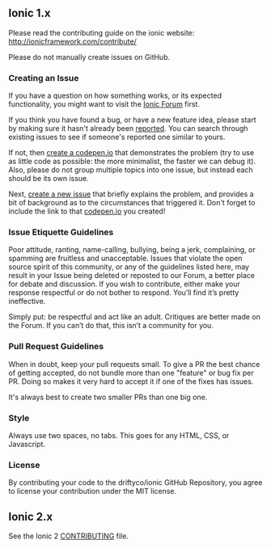 ## Ionic 1.x

Please read the contributing guide on the ionic website: http://ionicframework.com/contribute/

Please do not manually create issues on GitHub.

### Creating an Issue

If you have a question on how something works, or its expected functionality, you might want to visit the [Ionic Forum](http://forum.ionicframework.com/) first.

If you think you have found a bug, or have a new feature idea, please start by making sure it hasn't already been [reported](https://github.com/driftyco/ionic/issues?state=open). You can search through existing issues to see if someone's reported one similar to yours.

If not, then [create a codepen.io](http://codepen.io/ionic/public-list) that demonstrates the problem (try to use as little code as possible: the more minimalist, the faster we can debug it). Also, please do not group multiple topics into one issue, but instead each should be its own issue.

Next, [create a new issue](http://ionicframework.com/submit-issue/) that briefly explains the problem, and provides a bit of background as to the circumstances that triggered it. Don't forget to include the link to that [codepen.io](http://codepen.io/ionic/public-list) you created!

### Issue Etiquette Guidelines

Poor  attitude, ranting, name-calling, bullying, being a jerk, complaining, or spamming are fruitless and unacceptable. Issues that violate the open source spirit of this community, or  any of the guidelines listed here, may result in your Issue being deleted or reposted to our Forum, a better place for debate and discussion. If you wish to contribute, either make your response respectful or do not bother to respond. You’ll find it’s pretty ineffective.

Simply put: be respectful and act like an adult. Critiques are better made on the Forum. If you can’t do that, this isn’t a community  for you.


### Pull Request Guidelines

When in doubt, keep your pull requests small. To give a PR the best chance of getting accepted, do not bundle more than one "feature" or bug fix per PR. Doing so makes it very hard to accept it if one of the fixes has issues.

It's always best to create two smaller PRs than one big one.

### Style

Always use two spaces, no tabs. This goes for any HTML, CSS, or Javascript.

### License

By contributing your code to the driftyco/ionic GitHub Repository, you agree to license your contribution under the MIT license.

## Ionic 2.x

See the Ionic 2 [CONTRIBUTING](https://github.com/driftyco/ionic/blob/2.0/CONTRIBUTING.md) file.

